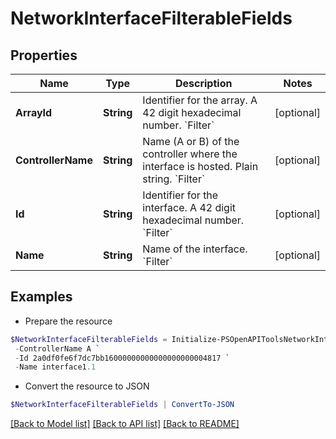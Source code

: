 # NetworkInterfaceFilterableFields
## Properties

Name | Type | Description | Notes
------------ | ------------- | ------------- | -------------
**ArrayId** | **String** | Identifier for the array. A 42 digit hexadecimal number. &#x60;Filter&#x60; | [optional] 
**ControllerName** | **String** | Name (A or B) of the controller where the interface is hosted. Plain string. &#x60;Filter&#x60; | [optional] 
**Id** | **String** | Identifier for the interface. A 42 digit hexadecimal number. &#x60;Filter&#x60; | [optional] 
**Name** | **String** | Name of the interface. &#x60;Filter&#x60; | [optional] 

## Examples

- Prepare the resource
```powershell
$NetworkInterfaceFilterableFields = Initialize-PSOpenAPIToolsNetworkInterfaceFilterableFields  -ArrayId 0900000000000004d3000000000000000000000004 `
 -ControllerName A `
 -Id 2a0df0fe6f7dc7bb16000000000000000000004817 `
 -Name interface1.1
```

- Convert the resource to JSON
```powershell
$NetworkInterfaceFilterableFields | ConvertTo-JSON
```

[[Back to Model list]](../README.md#documentation-for-models) [[Back to API list]](../README.md#documentation-for-api-endpoints) [[Back to README]](../README.md)

